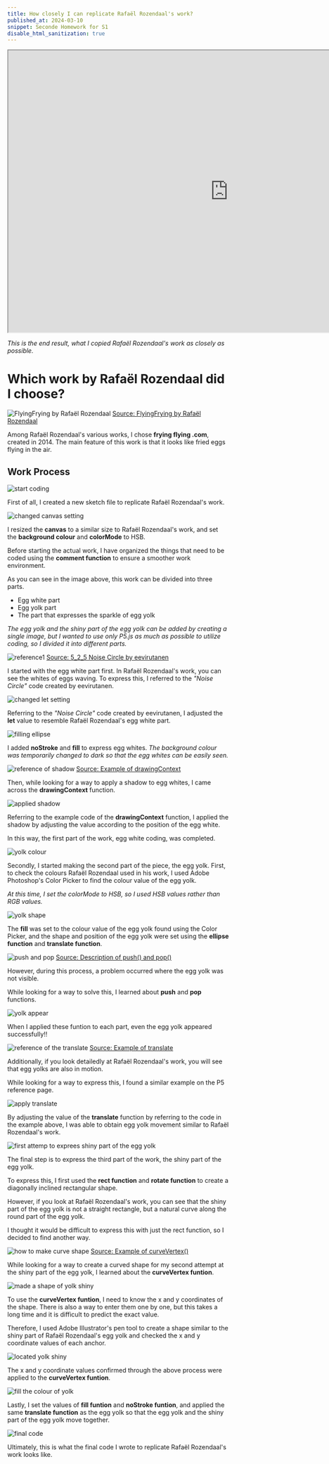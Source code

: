 ```yaml
---
title: How closely I can replicate Rafaël Rozendaal's work?
published_at: 2024-03-10
snippet: Seconde Homework for S1
disable_html_sanitization: true
---
```



<iframe src="https://editor.p5js.org/s4002155/full/B-xV42n_Y" width="1000px" height="642px"></iframe>

_This is the end result, what I copied Rafaël Rozendaal's work as closely as possible._

# Which work by Rafaël Rozendaal did I choose?
![FlyingFrying
by Rafaël Rozendaal](/240310_second_HW/FlyingFrying.png)
[Source: FlyingFrying
by Rafaël Rozendaal](https://www.flyingfrying.com/)

Among Rafaël Rozendaal's various works, I chose **frying flying .com**, created in 2014. The main feature of this work is that it looks like fried eggs flying in the air.

## Work Process
![start coding](/240310_second_HW/start.png)

First of all, I created a new sketch file to replicate Rafaël Rozendaal's work.

![changed canvas setting](/240310_second_HW/canvas.png)

I resized the **canvas** to a similar size to Rafaël Rozendaal's work, and set the **background colour** and **colorMode** to HSB.

Before starting the actual work, I have organized the things that need to be coded using the **comment function** to ensure a smoother work environment.

As you can see in the image above, this work can be divided into three parts.
- Egg white part
- Egg yolk part
- The part that expresses the sparkle of egg yolk

_The egg yolk and the shiny part of the egg yolk can be added by creating a single image, but I wanted to use only P5.js as much as possible to utilize coding, so I divided it into different parts._

![reference1](/240310_second_HW/reference_wavy.png)
[Source: 5_2_5 Noise Circle
by eevirutanen](https://editor.p5js.org/eevirutanen/sketches/FuLEYWUu8)

I started with the egg white part first. In Rafaël Rozendaal's work, you can see the whites of eggs waving. To express this, I referred to the *"Noise Circle"* code created by eevirutanen.

![changed let setting](/240310_second_HW/change_let.png)

Referring to the *"Noise Circle"* code created by eevirutanen, I adjusted the **let** value to resemble Rafaël Rozendaal's egg white part.

![filling ellipse](/240310_second_HW/fill.png)

I added **noStroke** and **fill** to express egg whites.
_The background colour was temporarily changed to dark so that the egg whites can be easily seen._

![reference of shadow](/240310_second_HW/shadow.png)
[Source: Example of drawingContext](https://p5js.org/reference/#/p5/drawingContext)

Then, while looking for a way to apply a shadow to egg whites, I came across the **drawingContext** function.

![applied shadow](/240310_second_HW/apply_shadow.png)

Referring to the example code of the **drawingContext** function, I applied the shadow by adjusting the value according to the position of the egg white.

In this way, the first part of the work, egg white coding, was completed.

![yolk colour](/240310_second_HW/yolk_colour.png)

Secondly, I started making the second part of the piece, the egg yolk. First, to check the colours Rafaël Rozendaal used in his work, I used Adobe Photoshop's Color Picker to find the colour value of the egg yolk.

_At this time, I set the colorMode to HSB, so I used HSB values rather than RGB values._

![yolk shape](/240310_second_HW/yolk_shape.png)

The **fill** was set to the colour value of the egg yolk found using the Color Picker, and the shape and position of the egg yolk were set using the **ellipse function** and **translate function**.

![push and pop](/240310_second_HW/push_pop.png)
[Source: Description of push() and pop()](https://p5js.org/reference/#/p5/push)

However, during this process, a problem occurred where the egg yolk was not visible.

While looking for a way to solve this, I learned about **push** and **pop** functions.

![yolk appear](/240310_second_HW/yolk_appear.png)

When I applied these funtion to each part, even the egg yolk appeared successfully!!

![reference of the translate](/240310_second_HW/translate.png)
[Source: Example of translate](https://p5js.org/reference/#/p5/translate)

Additionally, if you look detailedly at Rafaël Rozendaal's work, you will see that egg yolks are also in motion.

While looking for a way to express this, I found a similar example on the P5 reference page.

![apply translate](/240310_second_HW/apply_trans.png)

By adjusting the value of the **translate** function by referring to the code in the example above, I was able to obtain egg yolk movement similar to Rafaël Rozendaal's work.

![first attemp to exprees shiny part of the egg yolk ](/240310_second_HW/square_shiny.png)

The final step is to express the third part of the work, the shiny part of the egg yolk.

To express this, I first used the **rect function** and **rotate function** to create a diagonally inclined rectangular shape.

However, if you look at Rafaël Rozendaal's work, you can see that the shiny part of the egg yolk is not a straight rectangle, but a natural curve along the round part of the egg yolk.

I thought it would be difficult to express this with just the rect function, so I decided to find another way.

![how to make curve shape](/240310_second_HW/curve_shape.png)
[Source: Example of curveVertex()](https://p5js.org/reference/#/p5/curveVertex)

While looking for a way to create a curved shape for my second attempt at the shiny part of the egg yolk, I learned about the **curveVertex funtion**.

![made a shape of yolk shiny](/240310_second_HW/yolk_shiny.png)

To use the **curveVertex funtion**, I need to know the x and y coordinates of the shape. There is also a way to enter them one by one, but this takes a long time and it is difficult to predict the exact value.

Therefore, I used Adobe Illustrator's pen tool to create a shape similar to the shiny part of Rafaël Rozendaal's egg yolk and checked the x and y coordinate values of each anchor.

![located yolk shiny](/240310_second_HW/yolk_shiny_locate.png)

The x and y coordinate values confirmed through the above process were applied to the **curveVertex funtion**.

![fill the colour of yolk](/240310_second_HW/fill_yolk.png)

Lastly, I set the values of **fill funtion** and **noStroke funtion**, and applied the same **translate function** as the egg yolk so that the egg yolk and the shiny part of the egg yolk move together.

![final code](/240310_second_HW/final_code.png)

Ultimately, this is what the final code I wrote to replicate Rafaël Rozendaal's work looks like.
